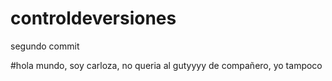 # controldeversiones

segundo commit

#hola mundo, soy carloza, no queria al gutyyyy de compañero, yo tampoco